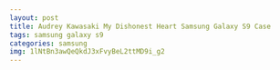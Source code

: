 ```yaml
---
layout: post
title: Audrey Kawasaki My Dishonest Heart Samsung Galaxy S9 Case
tags: samsung galaxy s9
categories: samsung
img: 1lNtBn3awQeQkdJ3xFvyBeL2ttMD9i_g2
---
```

